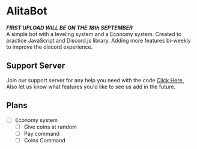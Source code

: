 # AlitaBot

***FIRST UPLOAD WILL BE ON THE 18th SEPTEMBER***\
A simple bot with a leveling system and a Economy system. Created to practice JavaScript and Discord.js library. Adding more features bi-weekly to improve the discord experience.

## Support Server
Join our support server for any help you need with the code [Click Here.](https://discord.gg/ahcFREu) 
Also let us know what features you'd like to see us add in the future. 

## Plans

* [ ] Economy system
  * [ ] Give coins at random
  * [ ] Pay command 
  * [ ] Coins Command
